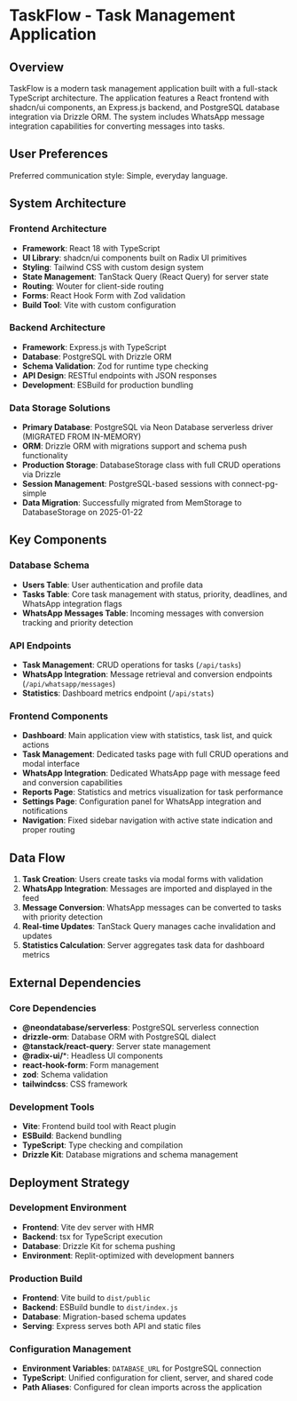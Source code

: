# TaskFlow - Task Management Application

## Overview

TaskFlow is a modern task management application built with a full-stack TypeScript architecture. The application features a React frontend with shadcn/ui components, an Express.js backend, and PostgreSQL database integration via Drizzle ORM. The system includes WhatsApp message integration capabilities for converting messages into tasks.

## User Preferences

Preferred communication style: Simple, everyday language.

## System Architecture

### Frontend Architecture
- **Framework**: React 18 with TypeScript
- **UI Library**: shadcn/ui components built on Radix UI primitives
- **Styling**: Tailwind CSS with custom design system
- **State Management**: TanStack Query (React Query) for server state
- **Routing**: Wouter for client-side routing
- **Forms**: React Hook Form with Zod validation
- **Build Tool**: Vite with custom configuration

### Backend Architecture
- **Framework**: Express.js with TypeScript
- **Database**: PostgreSQL with Drizzle ORM
- **Schema Validation**: Zod for runtime type checking
- **API Design**: RESTful endpoints with JSON responses
- **Development**: ESBuild for production bundling

### Data Storage Solutions
- **Primary Database**: PostgreSQL via Neon Database serverless driver (MIGRATED FROM IN-MEMORY)
- **ORM**: Drizzle ORM with migrations support and schema push functionality
- **Production Storage**: DatabaseStorage class with full CRUD operations via Drizzle
- **Session Management**: PostgreSQL-based sessions with connect-pg-simple
- **Data Migration**: Successfully migrated from MemStorage to DatabaseStorage on 2025-01-22

## Key Components

### Database Schema
- **Users Table**: User authentication and profile data
- **Tasks Table**: Core task management with status, priority, deadlines, and WhatsApp integration flags
- **WhatsApp Messages Table**: Incoming messages with conversion tracking and priority detection

### API Endpoints
- **Task Management**: CRUD operations for tasks (`/api/tasks`)
- **WhatsApp Integration**: Message retrieval and conversion endpoints (`/api/whatsapp/messages`)
- **Statistics**: Dashboard metrics endpoint (`/api/stats`)

### Frontend Components
- **Dashboard**: Main application view with statistics, task list, and quick actions
- **Task Management**: Dedicated tasks page with full CRUD operations and modal interface
- **WhatsApp Integration**: Dedicated WhatsApp page with message feed and conversion capabilities
- **Reports Page**: Statistics and metrics visualization for task performance
- **Settings Page**: Configuration panel for WhatsApp integration and notifications
- **Navigation**: Fixed sidebar navigation with active state indication and proper routing

## Data Flow

1. **Task Creation**: Users create tasks via modal forms with validation
2. **WhatsApp Integration**: Messages are imported and displayed in the feed
3. **Message Conversion**: WhatsApp messages can be converted to tasks with priority detection
4. **Real-time Updates**: TanStack Query manages cache invalidation and updates
5. **Statistics Calculation**: Server aggregates task data for dashboard metrics

## External Dependencies

### Core Dependencies
- **@neondatabase/serverless**: PostgreSQL serverless connection
- **drizzle-orm**: Database ORM with PostgreSQL dialect
- **@tanstack/react-query**: Server state management
- **@radix-ui/***: Headless UI components
- **react-hook-form**: Form management
- **zod**: Schema validation
- **tailwindcss**: CSS framework

### Development Tools
- **Vite**: Frontend build tool with React plugin
- **ESBuild**: Backend bundling
- **TypeScript**: Type checking and compilation
- **Drizzle Kit**: Database migrations and schema management

## Deployment Strategy

### Development Environment
- **Frontend**: Vite dev server with HMR
- **Backend**: tsx for TypeScript execution
- **Database**: Drizzle Kit for schema pushing
- **Environment**: Replit-optimized with development banners

### Production Build
- **Frontend**: Vite build to `dist/public`
- **Backend**: ESBuild bundle to `dist/index.js`
- **Database**: Migration-based schema updates
- **Serving**: Express serves both API and static files

### Configuration Management
- **Environment Variables**: `DATABASE_URL` for PostgreSQL connection
- **TypeScript**: Unified configuration for client, server, and shared code
- **Path Aliases**: Configured for clean imports across the application